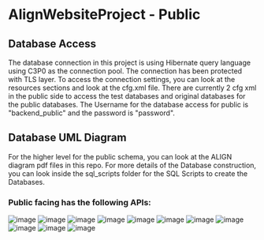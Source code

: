 # AlignWebsiteProject - Public



## Database Access

The database connection in this project is using Hibernate query language using
C3P0 as the connection pool. The connection has been protected with TLS layer. To
access the connection settings, you can look at the resources sections and look at
the cfg.xml file. There are currently 2 cfg xml in the public side to access the 
test databases and original databases for the public databases. The Username for
the database access for public is "backend_public" and the password is "password".

## Database UML Diagram

For the higher level for the public schema, you can look at the ALIGN diagram pdf files 
in this repo. For more details of the Database construction, you can look inside the
sql_scripts folder for the SQL Scripts to create the Databases.

### Public facing has the following APIs:

![image](https://user-images.githubusercontent.com/31941282/39389283-c4f10232-4a3b-11e8-84a1-336bea41fccf.png)
![image](https://user-images.githubusercontent.com/31941282/39389314-fd85ba16-4a3b-11e8-94f6-c7ac7eb45caa.png)
![image](https://user-images.githubusercontent.com/31941282/39389138-add8047a-4a3a-11e8-878c-94f32a1176ae.png)
![image](https://user-images.githubusercontent.com/31941282/39389152-cbe8e9d4-4a3a-11e8-8654-fe295b4fced2.png)
![image](https://user-images.githubusercontent.com/31941282/39389332-30f2d294-4a3c-11e8-878b-b87af2c9943b.png)
![image](https://user-images.githubusercontent.com/31941282/39389180-fc0b8fcc-4a3a-11e8-8c62-816521f3f456.png)
![image](https://user-images.githubusercontent.com/31941282/39389209-1bd44c68-4a3b-11e8-853a-1a7177913f59.png)
![image](https://user-images.githubusercontent.com/31941282/39389217-2e43f66e-4a3b-11e8-9155-6e769b8e8841.png)
![image](https://user-images.githubusercontent.com/31941282/39389228-471799ca-4a3b-11e8-814b-6c1ebe66288d.png)
![image](https://user-images.githubusercontent.com/31941282/39389344-57421dec-4a3c-11e8-9b4a-9ebcd86c927a.png)
![image](https://user-images.githubusercontent.com/31941282/39389251-72985a76-4a3b-11e8-95bd-c5ff80c65246.png)
